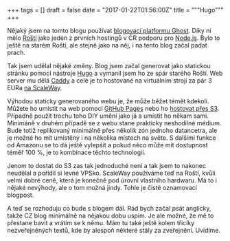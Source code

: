 
+++
tags = []
draft = false
date = "2017-01-22T01:56:00Z"
title = """Hugo"""
+++

Nějaký jsem na tomto blogu používat [blogovací platformu Ghost](https://ghost.org/). Díky ní mělo [Roští](https://rosti.cz/) jako jeden z prvních hostingů v ČR podporu pro [Node.js](https://nodejs.org/en/). Bylo to ještě na starém Roští, ale stejně jako na něj, i na tento blog začal padat prach.

Tak jsem udělal nějaké změny. Blog jsem začal generovat jako statickou stránku pomocí nástroje [Hugo](https://gohugo.io/) a vymanil jsem ho ze spár starého Roští. Web server mu dělá [Caddy](https://caddyserver.com/) a celé je to hostované na virtuálním stroji za pár 3 EURa [na ScaleWay](https://www.scaleway.com/).

Výhodou staticky generovaného webu je, že může běžet témět kdekoli. Můžete ho umístit na web pomocí [GitHub Pages](https://pages.github.com/) nebo ho [hostovat přes S3](https://discuss.gohugo.io/t/howto-deploying-hugo-on-s3-and-cloudfront/2800). Případně použít trochu toho DIY umění jako já a umístit ho někam sami. Minimáně v druhém případě se z webu stane prakticky neshodilné médium. Bude totiž replikovaný minimálně přes několik zón jednoho datancetra, ale je možné ho mít umístěný i na několika místech na světe. S dalšími funkce od Amazonu se to dá ještě vylepšit a pokud něco může mít dostupnost téměř 100 %, je to kombinace těchto technologií.

Jenom to dostat do S3 zas tak jednoduché není a tak jsem to nakonec neudělal a pořídil si levné VPSko. ScaleWay používáme teď na Roští, kvůli velmi dobré ceně, která je konečně pod úrovní vlastního hardwaru. Má to i nějaké nevýhody, ale o tom možná jindy. Tohle je čistě oznamovací blogpost.

A teď se rozhoduju co bude s blogem dál. Rád bych začal psát anglicky, takže CZ blog minimálně na nějakou dobu uspím. Je ale možné, že mě to přestane bavit a vrátím se k němu. Mám tu také ještě kolem třicíky nezveřejněných textů, kde by alespoň některé stály za zveřejnění. Uvidíme.
